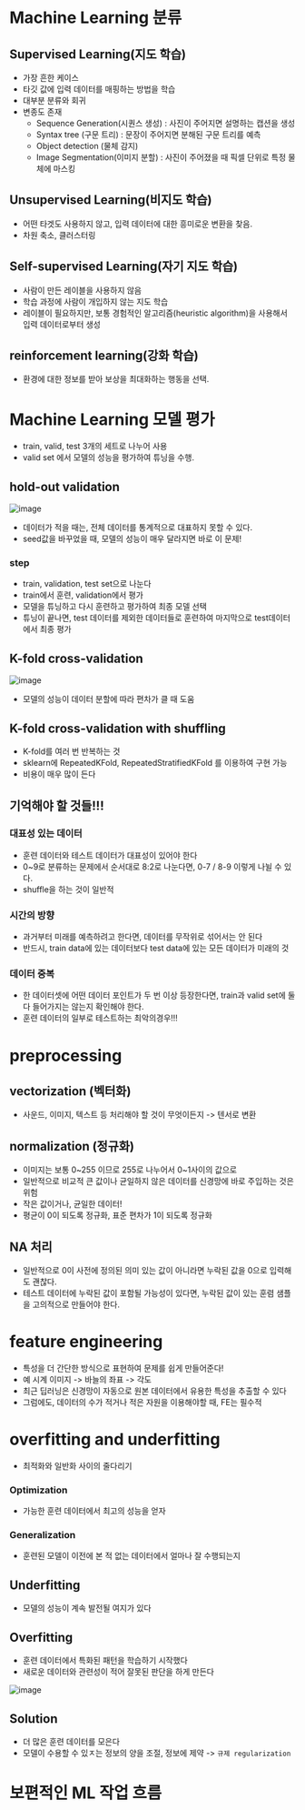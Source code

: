 # Machine Learning 분류

## Supervised Learning(지도 학습)
- 가장 흔한 케이스
- 타깃 값에 입력 데이터를 매핑하는 방법을 학습
- 대부분 분류와 회귀
- 변종도 존재
  - Sequence Generation(시퀀스 생성) : 사진이 주어지면 설명하는 캡션을 생성
  - Syntax tree (구문 트리) : 문장이 주어지면 분해된 구문 트리를 예측
  - Object detection (물체 감지)
  - Image Segmentation(이미지 분할) : 사진이 주어졌을 때 픽셀 단위로 특정 물체에 마스킹

## Unsupervised Learning(비지도 학습)
- 어떤 타겟도 사용하지 않고, 입력 데이터에 대한 흥미로운 변환을 찾음.
- 차원 축소, 클러스터링

## Self-supervised Learning(자기 지도 학습)
- 사람이 만든 레이블을 사용하지 않음
- 학습 과정에 사람이 개입하지 않는 지도 학습
- 레이블이 필요하지만, 보통 경험적인 알고리즘(heuristic algorithm)을 사용해서 입력 데이터로부터 생성

## reinforcement learning(강화 학습)
- 환경에 대한 정보를 받아 보상을 최대화하는 행동을 선택.


# Machine Learning 모델 평가
- train, valid, test 3개의 세트로 나누어 사용
- valid set 에서 모델의 성능을 평가하여 튜닝을 수행.

## hold-out validation
![image](https://cdn-images-1.medium.com/max/1600/1*obKmc_bTKbUFgcgryhaAnA.png)

- 데이터가 적을 때는, 전체 데이터를 통계적으로 대표하지 못할 수 있다.
- seed값을 바꾸었을 때, 모델의 성능이 매우 달라지면 바로 이 문제!

### step
  - train, validation, test set으로 나눈다
  - train에서 훈련, validation에서 평가
  - 모델을 튜닝하고 다시 훈련하고 평가하여 최종 모델 선택
  - 튜닝이 끝나면, test 데이터를 제외한 데이터들로 훈련하여 마지막으로 test데이터에서 최종 평가
  
  
## K-fold cross-validation
![image](https://www.researchgate.net/profile/Fabian_Pedregosa/publication/278826818/figure/fig10/AS:614336141750297@1523480558954/The-technique-of-KFold-cross-validation-illustrated-here-for-the-case-K-4-involves.png)

- 모델의 성능이 데이터 분할에 따라 편차가 클 때 도움

## K-fold cross-validation with shuffling
- K-fold를 여러 번 반복하는 것
- sklearn에 RepeatedKFold, RepeatedStratifiedKFold 를 이용하여 구현 가능
- 비용이 매우 많이 든다

## 기억해야 할 것들!!!
### 대표성 있는 데이터
- 훈련 데이터와 테스트 데이터가 대표성이 있어야 한다
- 0~9로 분류하는 문제에서 순서대로 8:2로 나눈다면, 0-7 / 8-9 이렇게 나뉠 수 있다.
- shuffle을 하는 것이 일반적

### 시간의 방향
- 과거부터 미래를 예측하려고 한다면, 데이터를 무작위로 섞어서는 안 된다
- 반드시, train data에 있는 데이터보다 test data에 있는 모든 데이터가 미래의 것

### 데이터 중복
- 한 데이터셋에 어떤 데이터 포인트가 두 번 이상 등장한다면, train과 valid set에 둘 다 들어가지는 않는지 확인해야 한다.
- 훈련 데이터의 일부로 테스트하는 최악의경우!!!


# preprocessing
## vectorization (벡터화)
- 사운드, 이미지, 텍스트 등 처리해야 할 것이 무엇이든지 -> 텐서로 변환

## normalization (정규화)
- 이미지는 보통 0~255 이므로 255로 나누어서 0~1사이의 값으로
- 일반적으로 비교적 큰 값이나 균일하지 않은 데이터를 신경망에 바로 주입하는 것은 위험
- 작은 값이거나, 균일한 데이터!
- 평균이 0이 되도록 정규화, 표준 편차가 1이 되도록 정규화

## NA 처리
- 일반적으로 0이 사전에 정의된 의미 있는 값이 아니라면 누락된 값을 0으로 입력해도 괜찮다.
- 테스트 데이터에 누락된 값이 포함될 가능성이 있다면, 누락된 값이 있는 훈렴 샘플을 고의적으로 만들어야 한다.


# feature engineering
- 특성을 더 간단한 방식으로 표현하여 문제를 쉽게 만들어준다!
- 예 시계 이미지 -> 바늘의 좌표 -> 각도
- 최근 딥러닝은 신경망이 자동으로 원본 데이터에서 유용한 특성을 추출할 수 있다
- 그럼에도, 데이터의 수가 적거나 적은 자원을 이용해야할 때, FE는 필수적


# overfitting and underfitting
- 최적화와 일반화 사이의 줄다리기
### Optimization
- 가능한 훈련 데이터에서 최고의 성능을 얻자
### Generalization
- 훈련된 모델이 이전에 본 적 없는 데이터에서 얼마나 잘 수행되는지

## Underfitting
- 모델의 성능이 계속 발전될 여지가 있다
## Overfitting
- 훈련 데이터에서 특화된 패턴을 학습하기 시작했다
- 새로운 데이터와 관련성이 적어 잘못된 판단을 하게 만든다

![image](https://cdn-images-1.medium.com/max/1600/1*Y2ahYXQfkLioau03MLTQ1Q.png)

## Solution
- 더 많은 훈련 데이터를 모은다
- 모델이 수용할 수 있ㅈ는 정보의 양을 조절, 정보에 제약 -> `규제 regularization`


# 보편적인 ML 작업 흐름



